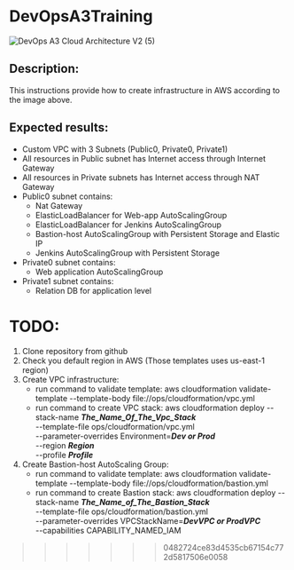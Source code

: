 # DevOpsA3Training
![DevOps A3 Cloud Architecture V2 (5)](https://user-images.githubusercontent.com/37980289/66132663-13506300-e5fe-11e9-8184-85cecea86746.png)

## Description:
This instructions provide how to create infrastructure in AWS according to the
image above.

## Expected results:
* Custom VPC with 3 Subnets (Public0, Private0, Private1)
* All resources in Public subnet has Internet access through Internet Gateway
* All resources in Private subnets has Internet access through NAT Gateway
* Public0 subnet contains:
   - Nat Gateway
   - ElasticLoadBalancer for Web-app AutoScalingGroup
   - ElasticLoadBalancer for Jenkins AutoScalingGroup
   - Bastion-host AutoScalingGroup with Persistent Storage and Elastic IP
   - Jenkins AutoScalingGroup with Persistent Storage
* Private0 subnet contains:
   - Web application AutoScalingGroup
* Private1 subnet contains:
   - Relation DB for application level

# TODO:
1. Clone repository from github
2. Check you default region in AWS (Those templates uses us-east-1 region)
3. Create VPC infrastructure:
   - run command to validate template:
    aws cloudformation validate-template --template-body file://ops/cloudformation/vpc.yml
   - run command to create VPC stack:
     aws cloudformation deploy --stack-name ***The_Name_Of_The_Vpc_Stack*** \
                               --template-file ops/cloudformation/vpc.yml \
                               --parameter-overrides Environment=***Dev or Prod*** \
                               --region ***Region*** \
                               --profile ***Profile***
4. Create Bastion-host AutoScaling Group:
   - run command to validate template:
     aws cloudformation validate-template --template-body file://ops/cloudformation/bastion.yml
   - run command to create Bastion stack:
     aws cloudformation deploy --stack-name ***The_Name_of_The_Bastion_Stack*** \
                               --template-file ops/cloudformation/bastion.yml \
                               --parameter-overrides VPCStackName=***DevVPC or ProdVPC*** \
                               --capabilities CAPABILITY_NAMED_IAM
>>>>>>> 0482724ce83d4535cb67154c772d5817506e0058
